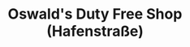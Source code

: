---
title: "Oswald's Duty Free Shop (Hafenstraße)"
url: /helgoland/oswalds-duty-free-shop-hafenstrasse/
shop: Spirituosen
---